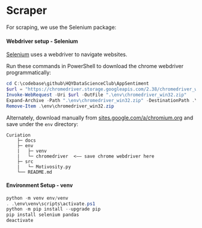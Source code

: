 # Scraper

For scraping, we use the Selenium package:

#### Webdriver setup - Selenium

[Selenium](http://selenium-python.readthedocs.io) uses a webdriver to navigate websites.

Run these commands in PowerShell to download the chrome webdriver programmatically:

```PowerShell
cd C:\codebase\github\HQYDataScienceClub\AppSentiment
$url = "https://chromedriver.storage.googleapis.com/2.38/chromedriver_win32.zip"
Invoke-WebRequest -Uri $url -OutFile ".\env\chromedriver_win32.zip"
Expand-Archive -Path ".\env\chromedriver_win32.zip" -DestinationPath .\env\
Remove-Item .\env\chromedriver_win32.zip
```

Alternately, download manually from [sites.google.com/a/chromium.org](https://sites.google.com/a/chromium.org/chromedriver/) and save under the `env` directory:

```
Curiation
    ├─ docs
    ├─ env
    |   ├─ venv
    |   └─ chromedriver  <–– save chrome webdriver here
    ├─ src
    |   └─ Motivosity.py
    └── README.md
```

#### Environment Setup - venv


```PowerShell
python -m venv env/venv
. .\env\venv\scripts\activate.ps1
python -m pip install --upgrade pip
pip install selenium pandas
deactivate
```


